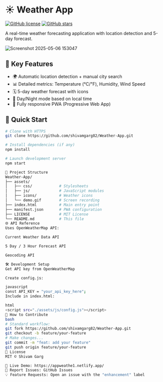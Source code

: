 # ☀️ Weather App

[![GitHub license](https://img.shields.io/github/license/shivamgarg82/Weather-App)](LICENSE)
[![GitHub stars](https://img.shields.io/github/stars/shivamgarg82/Weather-App)](https://github.com/shivamgarg82/Weather-App/stargazers)

A real-time weather forecasting application with location detection and 5-day forecast.

![Screenshot 2025-05-06 153047](https://github.com/user-attachments/assets/4cc3170c-93f0-4c20-9f16-039ed9da53a8)


## 🌟 Key Features
- 🌍 Automatic location detection + manual city search
- 📊 Detailed metrics: Temperature (℃/℉), Humidity, Wind Speed
- 🗓️ 5-day weather forecast with icons
- 🌙 Day/Night mode based on local time
- 📱 Fully responsive PWA (Progressive Web App)

## 🚀 Quick Start

```bash
# Clone with HTTPS
git clone https://github.com/shivamgarg82/Weather-App.git

# Install dependencies (if any)
npm install

# Launch development server
npm start

🔧 Project Structure
Weather-App/
├── assets/
│   ├── css/            # Stylesheets
│   ├── js/             # JavaScript modules
│   ├── icons/          # Weather icons
│   └── demo.gif        # Screen recording
├── index.html          # Main entry point
├── manifest.json       # PWA configuration
├── LICENSE             # MIT License
└── README.md           # This file
🌐 API Reference
Uses OpenWeatherMap API:

Current Weather Data API

5 Day / 3 Hour Forecast API

Geocoding API

🛠️ Development Setup
Get API key from OpenWeatherMap

Create config.js:

javascript
const API_KEY = "your_api_key_here";
Include in index.html:

html
<script src="./assets/js/config.js"></script>
🤝 How to Contribute
bash
# Standard workflow:
git fork https://github.com/shivamgarg82/Weather-App.git
git checkout -b feature/your-feature
# Make changes...
git commit -m "feat: add your feature"
git push origin feature/your-feature
📜 License
MIT © Shivam Garg

🔗 Live Demo: https://appweathe1.netlify.app/
🐞 Report Issues: GitHub Issues
💡 Feature Requests: Open an issue with the "enhancement" label
